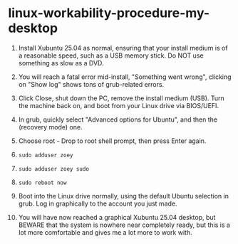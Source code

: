 # linux-workability-procedure-my-desktop

1. Install Xubuntu 25.04 as normal, ensuring that your install medium is of a reasonable speed, such as a USB memory stick. Do NOT use something as slow as a DVD.

2. You will reach a fatal error mid-install, "Something went wrong", clicking on "Show log" shows tons of grub-related errors.

3. Click Close, shut down the PC, remove the install medium (USB). Turn the machine back on, and boot from your Linux drive via BIOS/UEFI.

4. In grub, quickly select "Advanced options for Ubuntu", and then the (recovery mode) one.

5. Choose root - Drop to root shell prompt, then press Enter again.

6. ``sudo adduser zoey``

7. ``sudo adduser zoey sudo``

8. ``sudo reboot now``

9. Boot into the Linux drive normally, using the default Ubuntu selection in grub. Log in graphically to the account you just made.

10. You will have now reached a graphical Xubuntu 25.04 desktop, but BEWARE that the system is nowhere near completely ready, but this is a lot more comfortable and gives me a lot more to work with.

